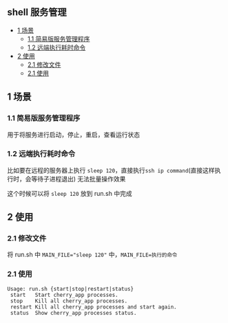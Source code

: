 ## shell 服务管理
<!-- vim-markdown-toc GFM -->

* [1 场景](#1-场景)
    * [1.1 简易版服务管理程序](#11-简易版服务管理程序)
    * [1.2 远端执行耗时命令](#12-远端执行耗时命令)
* [2 使用](#2-使用)
    * [2.1 修改文件](#21-修改文件)
    * [2.1 使用](#21-使用)

<!-- vim-markdown-toc -->

## 1 场景
### 1.1 简易版服务管理程序

用于将服务进行启动，停止，重启，查看运行状态

### 1.2 远端执行耗时命令

比如要在远程的服务器上执行 `sleep 120`，直接执行`ssh ip command`(直接这样执行时，会等待子进程退出) 无法批量操作效果

这个时候可以将 `sleep 120` 放到 run.sh 中完成

## 2 使用

### 2.1 修改文件

将 run.sh 中 `MAIN_FILE="sleep 120"` 中，`MAIN_FILE=执行的命令`

### 2.1 使用

```
Usage: run.sh {start|stop|restart|status}
 start   Start cherry_app processes.
 stop    Kill all cherry_app processes.
 restart Kill all cherry_app processes and start again.
 status  Show cherry_app processes status.
```



